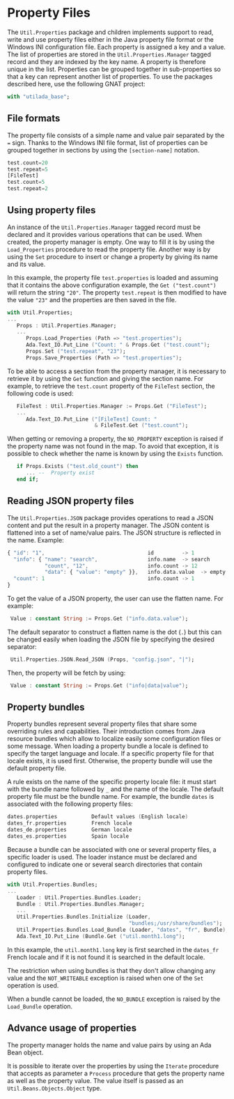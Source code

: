 # Property Files
The `Util.Properties` package and children implements support to read, write and use
property files either in the Java property file format or the Windows INI configuration file.
Each property is assigned a key and a value.  The list of properties are stored in the
`Util.Properties.Manager` tagged record and they are indexed by the key name.  A property
is therefore unique in the list.  Properties can be grouped together in sub-properties so
that a key can represent another list of properties.  To use the packages described here,
use the following GNAT project:

```Ada
with "utilada_base";
```

## File formats
The property file consists of a simple name and value pair separated by the `=` sign.
Thanks to the Windows INI file format, list of properties can be grouped together
in sections by using the `[section-name]` notation.

```Ada
test.count=20
test.repeat=5
[FileTest]
test.count=5
test.repeat=2
```

## Using property files
An instance of the `Util.Properties.Manager` tagged record must be declared and it provides
various operations that can be used.  When created, the property manager is empty.  One way
to fill it is by using the `Load_Properties` procedure to read the property file.  Another
way is by using the `Set` procedure to insert or change a property by giving its name
and its value.

In this example, the property file `test.properties` is loaded and assuming that it contains
the above configuration example, the `Get ("test.count")` will return the string `"20"`.
The property `test.repeat` is then modified to have the value `"23"` and the properties are
then saved in the file.

```Ada
with Util.Properties;
...
   Props : Util.Properties.Manager;
   ...
      Props.Load_Properties (Path => "test.properties");
      Ada.Text_IO.Put_Line ("Count: " & Props.Get ("test.count");
      Props.Set ("test.repeat", "23");
      Props.Save_Properties (Path => "test.properties");
```

To be able to access a section from the property manager, it is necessary to retrieve it
by using the `Get` function and giving the section name.  For example, to retrieve the
`test.count` property of the `FileTest` section, the following code is used:

```Ada
   FileTest : Util.Properties.Manager := Props.Get ("FileTest");
   ...
      Ada.Text_IO.Put_Line ("[FileTest] Count: "
                            & FileTest.Get ("test.count");
```

When getting or removing a property, the `NO_PROPERTY` exception is raised if the property
name was not found in the map.  To avoid that exception, it is possible to check whether
the name is known by using the `Exists` function.

```Ada
   if Props.Exists ("test.old_count") then
      ... --  Property exist
   end if;
```

## Reading JSON property files
The `Util.Properties.JSON` package provides operations to read a JSON
content and put the result in a property manager.  The JSON content is flattened
into a set of name/value pairs.  The JSON structure is reflected in the name.
Example:

```Ada
{ "id": "1",                                 id         -> 1
  "info": { "name": "search",                info.name  -> search
            "count", "12",                   info.count -> 12
            "data": { "value": "empty" }},   info.data.value  -> empty
  "count": 1                                 info.count -> 1
}
```

To get the value of a JSON property, the user can use the flatten name.  For example:

```Ada
 Value : constant String := Props.Get ("info.data.value");
```

The default separator to construct a flatten name is the dot (`.`) but this can be
changed easily when loading the JSON file by specifying the desired separator:

```Ada
 Util.Properties.JSON.Read_JSON (Props, "config.json", "|");
```

Then, the property will be fetch by using:

```Ada
 Value : constant String := Props.Get ("info|data|value");
```

## Property bundles
Property bundles represent several property files that share some overriding rules and
capabilities.  Their introduction comes from Java resource bundles which allow to
localize easily some configuration files or some message.  When loading a property bundle
a locale is defined to specify the target language and locale.  If a specific property
file for that locale exists, it is used first.  Otherwise, the property bundle will use
the default property file.

A rule exists on the name of the specific property locale file: it must start with the
bundle name followed by `_` and the name of the locale.  The default property file must
be the bundle name.  For example, the bundle `dates` is associated with the following
property files:

```Ada
dates.properties           Default values (English locale)
dates_fr.properties        French locale
dates_de.properties        German locale
dates_es.properties        Spain locale
```

Because a bundle can be associated with one or several property files, a specific loader is
used.  The loader instance must be declared and configured to indicate one or several search
directories that contain property files.

```Ada
with Util.Properties.Bundles;
...
   Loader : Util.Properties.Bundles.Loader;
   Bundle : Util.Properties.Bundles.Manager;
   ...
   Util.Properties.Bundles.Initialize (Loader,
                                       "bundles;/usr/share/bundles");
   Util.Properties.Bundles.Load_Bundle (Loader, "dates", "fr", Bundle);
   Ada.Text_IO.Put_Line (Bundle.Get ("util.month1.long");
```

In this example, the `util.month1.long` key is first searched in the `dates_fr` French locale
and if it is not found it is searched in the default locale.

The restriction when using bundles is that they don't allow changing any value and the
`NOT_WRITEABLE` exception is raised when one of the `Set` operation is used.

When a bundle cannot be loaded, the `NO_BUNDLE` exception is raised by the `Load_Bundle`
operation.


## Advance usage of properties
The property manager holds the name and value pairs by using an Ada Bean object.

It is possible to iterate over the properties by using the `Iterate` procedure that
accepts as parameter a `Process` procedure that gets the property name as well as the
property value.  The value itself is passed as an `Util.Beans.Objects.Object` type.



